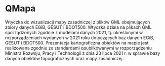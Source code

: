 # QMapa
Wtyczka do wizualizacji mapy zasadniczej z plików GML obejmujących zbiory danych EGiB, GESUT i BDOT500. Wtyczka działa na plikach GML sporządzonych zgodnie z modelami danych 2021, tj. określonymi w rozporządzeniach wydanych w 2021 roku dotyczących baz danych EGiB, GESUT i BDOT500. Prezentacja kartograficzna obiektów na mapie jest realizowana zgodnie ze standardami opublikowanymi w rozporządzeniu Ministra Rozwoju, Pracy i Technologii z dnia 23 lipca 2021 r. w sprawie bazy danych obiektów topograficznych oraz mapy zasadniczej. 
